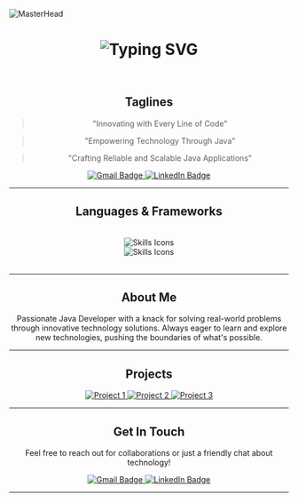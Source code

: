 ![MasterHead](https://firebasestorage.googleapis.com/v0/b/flexi-coding.appspot.com/o/dempgi7-520f8d5f-63d4-4453-8822-dbc149ae27f8.gif?alt=media&token=91c0c7b2-93c3-4029-b011-1a8703c5730d)

<div align="right">
  <a href="https://github.com/abhii8086" target="_blank" rel="noreferrer"> </a>
</div>



<h1 align="center">
    <img src="https://readme-typing-svg.herokuapp.com/?font=Righteous&size=35&center=true&vCenter=true&width=500&height=70&duration=4000&lines=Hi+There!+👋;+I'm+Abhijeet+Sharma!;Java+Developer;+Web+Developer!;" alt="Typing SVG" />
</h1>

<br/>

<div align="center">
    <h2>Taglines</h2>
    <blockquote>"Innovating with Every Line of Code"</blockquote>
    <blockquote>"Empowering Technology Through Java"</blockquote>
    <blockquote>"Crafting Reliable and Scalable Java Applications"</blockquote>
</div>

<div align="center"> 
  <a href="mailto:sharmaabhi8086@gmail.com" target="_blank">
    <img src="https://img.shields.io/badge/Gmail-333333?style=for-the-badge&logo=gmail&logoColor=red" alt="Gmail Badge"/>
  </a>
  <a href="https://www.linkedin.com/in/abhi8086/" target="_blank">
    <img src="https://img.shields.io/badge/LinkedIn-0077B5?style=for-the-badge&logo=linkedin&logoColor=white" alt="LinkedIn Badge"/>
  </a>
</div>

<hr/>

<h2 align="center">Languages & Frameworks</h2>
<br/>
<div align="center">
    <img src="https://skillicons.dev/icons?i=java,spring,python,ai,c,cpp,javascript,nodejs,mongodb,mysql" alt="Skills Icons"/><br>
    <img src="https://skillicons.dev/icons?i=react,angular,tailwind,bootstrap,html,css,vscode,figma,git,github" alt="Skills Icons"/>
</div>

<br/>
<hr/>

<h2 align="center">About Me</h2>
<p align="center">
    Passionate Java Developer with a knack for solving real-world problems through innovative technology solutions. Always eager to learn and explore new technologies, pushing the boundaries of what's possible.
</p>

<hr/>

<h2 align="center">Projects</h2>
<div align="center">
  <a href="https://github.com/abhii8086/project1" target="_blank">
    <img src="https://img.shields.io/badge/Project1-333333?style=for-the-badge&logo=github" alt="Project 1"/>
  </a>
  <a href="https://github.com/abhii8086/project2" target="_blank">
    <img src="https://img.shields.io/badge/Project2-333333?style=for-the-badge&logo=github" alt="Project 2"/>
  </a>
  <a href="https://github.com/abhii8086/project3" target="_blank">
    <img src="https://img.shields.io/badge/Project3-333333?style=for-the-badge&logo=github" alt="Project 3"/>
  </a>
</div>

<hr/>

<h2 align="center">Get In Touch</h2>
<p align="center">
    Feel free to reach out for collaborations or just a friendly chat about technology!
</p>
<div align="center"> 
  <a href="mailto:sharmaabhi8086@gmail.com" target="_blank">
    <img src="https://img.shields.io/badge/Gmail-333333?style=for-the-badge&logo=gmail&logoColor=red" alt="Gmail Badge"/>
  </a>
  <a href="https://www.linkedin.com/in/abhi8086/" target="_blank">
    <img src="https://img.shields.io/badge/LinkedIn-0077B5?style=for-the-badge&logo=linkedin&logoColor=white" alt="LinkedIn Badge"/>
  </a>
</div>

<hr/>


